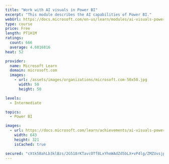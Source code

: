 ```yaml
---
title: "Work with AI visuals in Power BI"
excerpt: "This module describes the AI capabilities of Power BI."
webUrl: https://docs.microsoft.com/en-us/learn/modules/ai-visuals-power-bi/
type: course
price: Free
length: PT1H1M
ratings:
  count: 666
  average: 4.6816816
heat: 52

provider:
  name: Microsoft Learn
  domain: microsoft.com
  images:
    - url: /assets/images/organizations/microsoft.com-50x50.jpg
      width: 50
      height: 50

levels:
  - Intermediate

topics:
  - Power BI

images:
  - url: https://docs.microsoft.com/learn/achievements/ai-visuals-power-bi-social.png
    width: 643
    height: 321
    isCached: true

secured: "cXtk5BahLb3klBzs/2G518rKTavcOTf8LxYhoWAdZd5bLX+vP4lg/ZMZUvsjpxudbcy0L+5tELoEKLXj5/cVjEpHMMEZ/AeZTvVSA1ahf2VLHUw0e7XFOxxGe7QywWavUZ7yTPZTuJtCcSPQldRZCSlTsMUiI1IpaZQWrmqBGug1ZbfgKlvcN5sm7jpDkSYkCgDiD5DftmRwNEFnlRouvm9WqXbqofJahVonpN45L4/vvwya8j5RZnRQQikc6y1dducZ0NtJ7c/B7OWBUL/ADpPXxqUBFPJ985SHbkhOxbohXX+Vd5chLBNAC0VhsG9j6DOmU7sJX2TIXk/gLs37ml/NdBtyI00jwuRlmpwNWJkIb3Rkargs6dbJDepfNY6NKasV61iBHYX/qyFuTuoix6bA+jT/FotL/4W6idSjTIk=;JraGYEiP14gXc1R+qKDYlw=="
---
```


